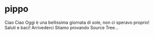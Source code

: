 # pippo
Ciao
Ciao
Oggi è una bellissima giornata di sole, non ci speravo proprio!
Saluti e baci!
Arrivederci
Stiamo provando Source Tree...
